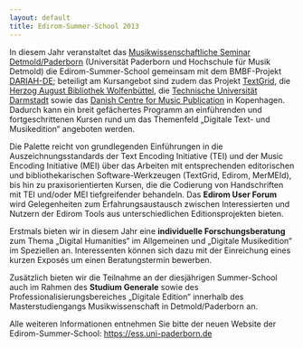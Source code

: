 ```yaml
---
layout: default 
title: Edirom-Summer-School 2013
---
```


In diesem Jahr veranstaltet das [Musikwissenschaftliche Seminar
Detmold/Paderborn] (Universität Paderborn und Hochschule für Musik Detmold) die
Edirom-Summer-School gemeinsam mit dem BMBF-Projekt [DARIAH-DE]; beteiligt am
Kursangebot sind zudem das Projekt [TextGrid], die [Herzog August Bibliothek
Wolfenbüttel], die [Technische Universität Darmstadt] sowie das [Danish Centre for
Music Publication] in Kopenhagen. Dadurch kann ein breit gefächertes Programm an
einführenden und fortgeschrittenen Kursen rund um das Themenfeld „Digitale Text-
und Musikedition“ angeboten werden.

Die Palette reicht von grundlegenden Einführungen in die Auszeichnungsstandards
der Text Encoding Initiative (TEI) und der Music Encoding Initiative (MEI) über
das Arbeiten mit entsprechenden editorischen und bibliothekarischen
Software-Werkzeugen (TextGrid, Edirom, MerMEId), bis hin zu praxisorientierten
Kursen, die die Codierung von Handschriften mit TEI und/oder MEI tiefgreifender
behandeln. Das **Edirom User Forum** wird Gelegenheiten zum Erfahrungsaustausch
zwischen Interessierten und Nutzern der Edirom Tools aus unterschiedlichen
Editionsprojekten bieten.

Erstmals bieten wir in diesem Jahr eine **individuelle Forschungsberatung** zum Thema
„Digital Humanities“ im Allgemeinen und „Digitale Musikedition“ im Speziellen
an. Interessenten können sich dazu mit der Einreichung eines kurzen Exposés um
einen Beratungstermin bewerben.

Zusätzlich bieten wir die Teilnahme an der diesjährigen Summer-School auch im
Rahmen des **Studium Generale** sowie des Professionalisierungsbereiches „Digitale
Edition“ innerhalb des Masterstudiengangs Musikwissenschaft in Detmold/Paderborn
an.

Alle weiteren Informationen entnehmen Sie bitte der neuen Website der
Edirom-Summer-School: https://ess.uni-paderborn.de

[Musikwissenschaftliche Seminar Detmold/Paderborn]: https://www.muwi-detmold-paderborn.de/
[DARIAH-DE]: https://de.dariah.eu/
[TextGrid]: https://textgrid.de/
[Herzog August Bibliothek Wolfenbüttel]: https://www.hab.de/
[Technische Universität Darmstadt]: https://www.digitalhumanities.tu-darmstadt.de/
[Danish Centre for Music Publication]: http://www5.kb.dk/en/nb/dcm/
